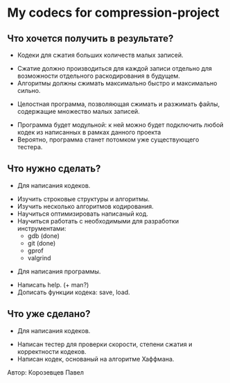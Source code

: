 # My codecs for compression-project

## Что хочется получить в результате?
* Кодеки для сжатия больших количеств малых записей.
 + Сжатие должно производиться для каждой записи отдельно для возможности отдельного раскодирования в будущем.
 + Алгоритмы должны сжимать максимально быстро и максимально сильно.

* Целостная программа, позволяющая сжимать и разжимать файлы, содержащие множество малых записей.
 + Программа будет модульной: к ней можно будет подключить любой кодек из написанных в рамках данного проекта
 + Вероятно, программа станет потомком уже существующего тестера.

## Что нужно сделать?
* Для написания кодеков.
 + Изучить строковые структуры и алгоритмы.
 + Изучить несколько алгоритмов кодирования.
 + Научиться оптимизировать написаный код.
 + Научиться работать с необходимыми для разработки инструментами:
    - gdb (done)
    - git (done)
    - gprof
    - valgrind

* Для написания программы.
 + Написать help. (+ man?)
 + Дописать функции кодека: save, load.

## Что уже сделано?
* Для написания кодеков.
 + Написан тестер для проверки скорости, степени сжатия и корректности кодеков.
 + Написан кодек, основаный на алгоритме Хаффмана.

Автор: Корозевцев Павел

